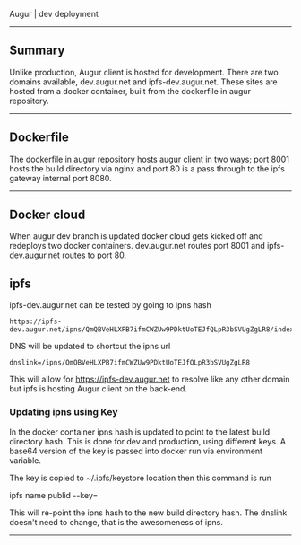 Augur | dev deployment

___
## Summary

Unlike production, Augur client is hosted for development. There are two domains available, dev.augur.net and ipfs-dev.augur.net. These sites are hosted from a docker container, built from the dockerfile in augur repository. 

___

## Dockerfile

The dockerfile in augur repository hosts augur client in two ways; port 8001 hosts the build directory via nginx and port 80 is a pass through to the ipfs gateway internal port 8080.

___

## Docker cloud

When augur dev branch is updated docker cloud gets kicked off and redeploys two docker containers. dev.augur.net routes port 8001 and ipfs-dev.augur.net routes to port 80.

## ipfs 

ipfs-dev.augur.net can be tested by going to ipns hash

    https://ipfs-dev.augur.net/ipns/QmQBVeHLXPB7ifmCWZUw9PDktUoTEJfQLpR3bSVUgZgLR8/index.html

DNS will be updated to shortcut the ipns url 

    dnslink=/ipns/QmQBVeHLXPB7ifmCWZUw9PDktUoTEJfQLpR3bSVUgZgLR8

This will allow for https://ipfs-dev.augur.net to resolve like any other domain but ipfs is hosting Augur client on the back-end.


### Updating ipns using Key

In the docker container ipns hash is updated to point to the latest build directory hash. This is done for dev and production, using different keys. A base64 version of the key is passed into docker run via environment variable.

The key is copied to ~/.ipfs/keystore location then this command is run 

  ipfs name  publid --key=<key name> <new build hash>


This will re-point the ipns hash to the new build directory hash. The dnslink doesn't need to change, that is the awesomeness of ipns.

---
